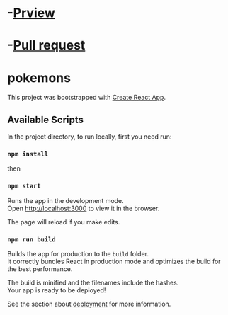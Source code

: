 # -[Prview](https://valeriy-sorochynskyi.github.io/pokemons/)
# -[Pull request](https://github.com/Valeriy-Sorochynskyi/pokemons/pull/1/files)

# pokemons
This project was bootstrapped with [Create React App](https://github.com/facebook/create-react-app).

## Available Scripts

In the project directory, to run locally, first you need run:
### `npm install`
then
### `npm start`

Runs the app in the development mode.<br>
Open [http://localhost:3000](http://localhost:3000) to view it in the browser.

The page will reload if you make edits.<br>

### `npm run build`

Builds the app for production to the `build` folder.<br>
It correctly bundles React in production mode and optimizes the build for the best performance.

The build is minified and the filenames include the hashes.<br>
Your app is ready to be deployed!

See the section about [deployment](https://facebook.github.io/create-react-app/docs/deployment) for more information.


